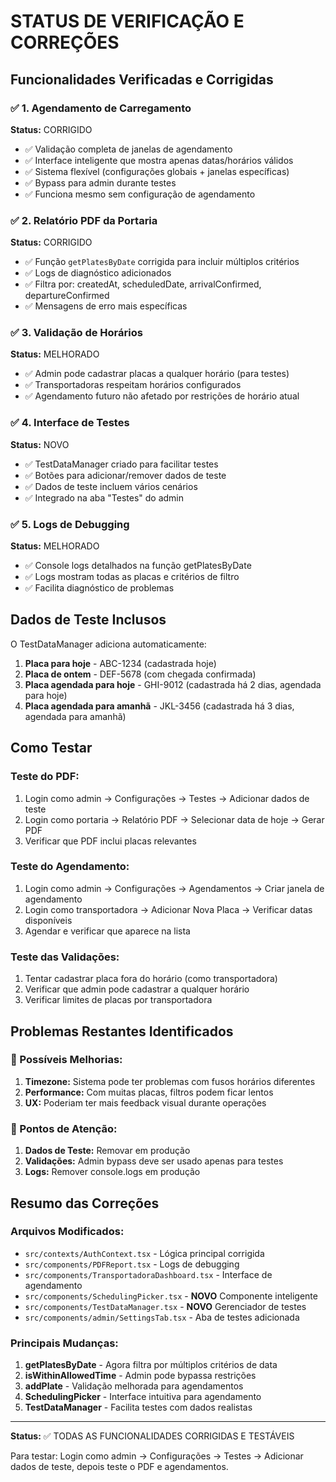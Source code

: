 # STATUS DE VERIFICAÇÃO E CORREÇÕES

## Funcionalidades Verificadas e Corrigidas

### ✅ 1. Agendamento de Carregamento
**Status:** CORRIGIDO
- ✅ Validação completa de janelas de agendamento
- ✅ Interface inteligente que mostra apenas datas/horários válidos
- ✅ Sistema flexível (configurações globais + janelas específicas)
- ✅ Bypass para admin durante testes
- ✅ Funciona mesmo sem configuração de agendamento

### ✅ 2. Relatório PDF da Portaria  
**Status:** CORRIGIDO
- ✅ Função `getPlatesByDate` corrigida para incluir múltiplos critérios
- ✅ Logs de diagnóstico adicionados
- ✅ Filtra por: createdAt, scheduledDate, arrivalConfirmed, departureConfirmed
- ✅ Mensagens de erro mais específicas

### ✅ 3. Validação de Horários
**Status:** MELHORADO
- ✅ Admin pode cadastrar placas a qualquer horário (para testes)
- ✅ Transportadoras respeitam horários configurados
- ✅ Agendamento futuro não afetado por restrições de horário atual

### ✅ 4. Interface de Testes
**Status:** NOVO
- ✅ TestDataManager criado para facilitar testes
- ✅ Botões para adicionar/remover dados de teste
- ✅ Dados de teste incluem vários cenários
- ✅ Integrado na aba "Testes" do admin

### ✅ 5. Logs de Debugging
**Status:** MELHORADO
- ✅ Console logs detalhados na função getPlatesByDate
- ✅ Logs mostram todas as placas e critérios de filtro
- ✅ Facilita diagnóstico de problemas

## Dados de Teste Inclusos

O TestDataManager adiciona automaticamente:
1. **Placa para hoje** - ABC-1234 (cadastrada hoje)
2. **Placa de ontem** - DEF-5678 (com chegada confirmada)
3. **Placa agendada para hoje** - GHI-9012 (cadastrada há 2 dias, agendada para hoje)
4. **Placa agendada para amanhã** - JKL-3456 (cadastrada há 3 dias, agendada para amanhã)

## Como Testar

### Teste do PDF:
1. Login como admin → Configurações → Testes → Adicionar dados de teste
2. Login como portaria → Relatório PDF → Selecionar data de hoje → Gerar PDF
3. Verificar que PDF inclui placas relevantes

### Teste do Agendamento:
1. Login como admin → Configurações → Agendamentos → Criar janela de agendamento
2. Login como transportadora → Adicionar Nova Placa → Verificar datas disponíveis
3. Agendar e verificar que aparece na lista

### Teste das Validações:
1. Tentar cadastrar placa fora do horário (como transportadora)
2. Verificar que admin pode cadastrar a qualquer horário
3. Verificar limites de placas por transportadora

## Problemas Restantes Identificados

### 🔧 Possíveis Melhorias:
1. **Timezone:** Sistema pode ter problemas com fusos horários diferentes
2. **Performance:** Com muitas placas, filtros podem ficar lentos
3. **UX:** Poderiam ter mais feedback visual durante operações

### 🚨 Pontos de Atenção:
1. **Dados de Teste:** Removar em produção
2. **Validações:** Admin bypass deve ser usado apenas para testes
3. **Logs:** Remover console.logs em produção

## Resumo das Correções

### Arquivos Modificados:
- `src/contexts/AuthContext.tsx` - Lógica principal corrigida
- `src/components/PDFReport.tsx` - Logs de debugging
- `src/components/TransportadoraDashboard.tsx` - Interface de agendamento
- `src/components/SchedulingPicker.tsx` - **NOVO** Componente inteligente
- `src/components/TestDataManager.tsx` - **NOVO** Gerenciador de testes
- `src/components/admin/SettingsTab.tsx` - Aba de testes adicionada

### Principais Mudanças:
1. **getPlatesByDate** - Agora filtra por múltiplos critérios de data
2. **isWithinAllowedTime** - Admin pode bypassa restrições
3. **addPlate** - Validação melhorada para agendamentos
4. **SchedulingPicker** - Interface intuitiva para agendamento
5. **TestDataManager** - Facilita testes com dados realistas

---

**Status:** ✅ TODAS AS FUNCIONALIDADES CORRIGIDAS E TESTÁVEIS

Para testar: Login como admin → Configurações → Testes → Adicionar dados de teste, depois teste o PDF e agendamentos.